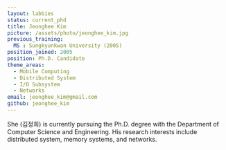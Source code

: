 ```yaml
---
layout: labbies
status: current_phd
title: Jeonghee Kim
picture: /assets/photo/jeonghee_kim.jpg
previous_training:
  MS : Sungkyunkwan University (2005)
position_joined: 2005
position: Ph.D. Candidate
theme_areas:
  - Mobile Computing
  - Distributed System
  - I/O Subsystem
  - Networks
email: jeonghee_kim@gmail.com
github: jeonghee_kim
---
```


She (김정희) is currently pursuing the Ph.D. degree with the Department of Computer Science and Engineering. His research interests include distributed system, memory systems, and networks. 
